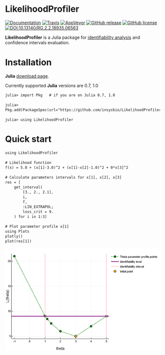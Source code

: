# LikelihoodProfiler

[![Documentation](https://img.shields.io/badge/docs-latest-blue.svg)](https://insysbio.github.io/LikelihoodProfiler.jl/latest)
[![Travis](https://travis-ci.org/insysbio/LikelihoodProfiler.jl.svg?branch=master)](https://travis-ci.org/insysbio/LikelihoodProfiler.jl)
[![AppVeyor](https://ci.appveyor.com/api/projects/status/8qdhx23slm9qc0m2?svg=true)](https://ci.appveyor.com/project/ivborissov/likelihoodprofiler-jl)
[![GitHub release](https://img.shields.io/github/release/insysbio/LikelihoodProfiler.jl.svg)](https://github.com/insysbio/LikelihoodProfiler.jl/releases/)
[![GitHub license](https://img.shields.io/github/license/insysbio/LikelihoodProfiler.jl.svg)](https://github.com/insysbio/LikelihoodProfiler.jl/blob/master/LICENSE)
[![DOI:10.13140/RG.2.2.18935.06563](https://zenodo.org/badge/DOI/10.13140/RG.2.2.18935.06563.svg)](https://doi.org/10.13140/RG.2.2.18935.06563)

**LikelihoodProfiler** is a Julia package for [identifiability analysis](https://en.wikipedia.org/wiki/Identifiability_analysis) and confidence intervals evaluation.

# Installation

**Julia** [download page](https://julialang.org/downloads/).

Currently supported **Julia** versions are 0.7, 1.0

```
julia> import Pkg   # if you are on Julia 0.7, 1.0

julia> Pkg.add(PackageSpec(url="https://github.com/insysbio/LikelihoodProfiler.jl.git"))

julia> using LikelihoodProfiler
```

# Quick start

```
using LikelihoodProfiler

# Likelihood function
f(x) = 5.0 + (x[1]-3.0)^2 + (x[1]-x[2]-1.0)^2 + 0*x[3]^2

# Calculate parameters intervals for x[1], x[2], x[3]
res = [
    get_interval(
        [3., 2., 2.1],
        i,
        f,
        :LIN_EXTRAPOL;
        loss_crit = 9.
    ) for i in 1:3]

# Plot parameter profile x[1]
using Plots
plotly()
plot(res[1])
```

![Plot Linear](img/plot_lin.png?raw=true)
